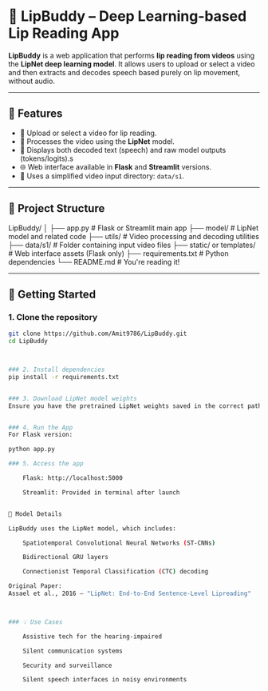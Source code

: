 # 🧠 LipBuddy – Deep Learning-based Lip Reading App

**LipBuddy** is a web application that performs **lip reading from videos** using the **LipNet deep learning model**. It allows users to upload or select a video and then extracts and decodes speech based purely on lip movement, without audio.

---

## 📌 Features

- 🎥 Upload or select a video for lip reading.
- 🧠 Processes the video using the **LipNet** model.
- 📜 Displays both decoded text (speech) and raw model outputs (tokens/logits).s
- 🌐 Web interface available in **Flask** and **Streamlit** versions.
- 📁 Uses a simplified video input directory: `data/s1`.

----

## 📂 Project Structure

LipBuddy/
│
├── app.py                # Flask or Streamlit main app
├── model/                # LipNet model and related code
├── utils/                # Video processing and decoding utilities
├── data/s1/              # Folder containing input video files
├── static/ or templates/ # Web interface assets (Flask only)
├── requirements.txt      # Python dependencies
└── README.md             # You're reading it!


---

## 🚀 Getting Started

### 1. Clone the repository

```bash
git clone https://github.com/Amit9786/LipBuddy.git
cd LipBuddy



### 2. Install dependencies
pip install -r requirements.txt


### 3. Download LipNet model weights
Ensure you have the pretrained LipNet weights saved in the correct path (model/ or as required by your implementation).


### 4. Run the App
For Flask version:

python app.py

### 5. Access the app

    Flask: http://localhost:5000

    Streamlit: Provided in terminal after launch


🧬 Model Details

LipBuddy uses the LipNet model, which includes:

    Spatiotemporal Convolutional Neural Networks (ST-CNNs)

    Bidirectional GRU layers

    Connectionist Temporal Classification (CTC) decoding

Original Paper:
Assael et al., 2016 – "LipNet: End-to-End Sentence-Level Lipreading"



### 💡 Use Cases

    Assistive tech for the hearing-impaired

    Silent communication systems

    Security and surveillance

    Silent speech interfaces in noisy environments


